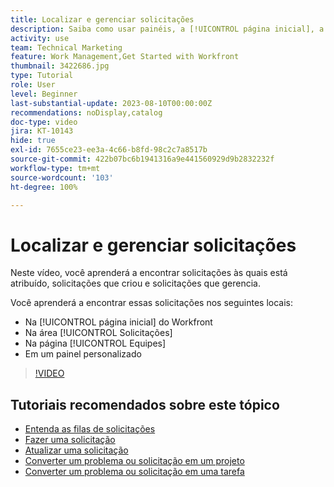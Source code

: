 ```yaml
---
title: Localizar e gerenciar solicitações
description: Saiba como usar painéis, a [!UICONTROL página inicial], a área [!UICONTROL Solicitações] e a página [!UICONTROL Equipes] para localizar solicitações que foram feitas por meio de uma fila de solicitações.
activity: use
team: Technical Marketing
feature: Work Management,Get Started with Workfront
thumbnail: 3422686.jpg
type: Tutorial
role: User
level: Beginner
last-substantial-update: 2023-08-10T00:00:00Z
recommendations: noDisplay,catalog
doc-type: video
jira: KT-10143
hide: true
exl-id: 7655ce23-ee3a-4c66-b8fd-98c2c7a8517b
source-git-commit: 422b07bc6b1941316a9e441560929d9b2832232f
workflow-type: tm+mt
source-wordcount: '103'
ht-degree: 100%

---
```


# Localizar e gerenciar solicitações

Neste vídeo, você aprenderá a encontrar solicitações às quais está atribuído, solicitações que criou e solicitações que gerencia.

Você aprenderá a encontrar essas solicitações nos seguintes locais:

* Na [!UICONTROL página inicial] do Workfront
* Na área [!UICONTROL Solicitações]
* Na página [!UICONTROL Equipes]
* Em um painel personalizado


>[!VIDEO](https://video.tv.adobe.com/v/3422686/?quality=12&learn=on&enablevpops)


## Tutoriais recomendados sobre este tópico

* [Entenda as filas de solicitações](/help/manage-work/request-queues/understand-request-queues.md)
* [Fazer uma solicitação](/help/manage-work/issues-requests/make-a-request.md)
* [Atualizar uma solicitação](/help/manage-work/issues-requests/update-a-request.md)
* [Converter um problema ou solicitação em um projeto](/help/manage-work/issues-requests/create-a-project-from-a-request.md)
* [Converter um problema ou solicitação em uma tarefa](/help/manage-work/issues-requests/convert-issues-to-other-work-items.md)

